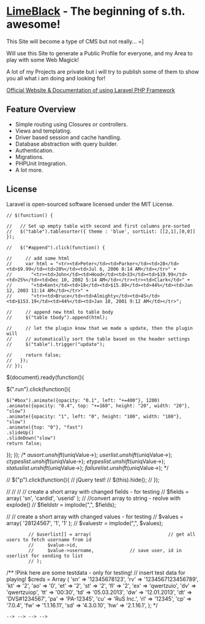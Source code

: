 # [LimeBlack](http://limeblack.de/) - The beginning of s.th. awesome!

This Site will become a type of CMS but not really... =]

Will use this Site to generate a Public Profile for everyone,
and my Area to play with some Web Magick!

A lot of my Projects are private but i will try to publish some of them
to show you all what i am doing and looking for!

[Official Website & Documentation of using Laravel PHP Framework](http://laravel.com)

## Feature Overview

- Simple routing using Closures or controllers.
- Views and templating.
- Driver based session and cache handling.
- Database abstraction with query builder.
- Authentication.
- Migrations.
- PHPUnit Integration.
- A lot more.


## License

Laravel is open-sourced software licensed under the MIT License.

<!-- <!-- <!-- <!-- 
## Custom

Need to be logged in to export List to Excell!!

	// jQuery JavaScript!

    // $(function() {

    //   // Set up empty table with second and first columns pre-sorted
    //   $("table").tablesorter({ theme : 'blue', sortList: [[2,1],[0,0]] });

    //   $("#append").click(function() {

    //     // add some html
    //     var html = "<tr><td>Peter</td><td>Parker</td><td>28</td><td>$9.99</td><td>20%</td><td>Jul 6, 2006 8:14 AM</td></tr>" +
    //       "<tr><td>John</td><td>Hood</td><td>33</td><td>$19.99</td><td>25%</td><td>Dec 10, 2002 5:14 AM</td></tr><tr><td>Clark</td>" +
    //       "<td>Kent</td><td>18</td><td>$15.89</td><td>44%</td><td>Jan 12, 2003 11:14 AM</td></tr>" +
    //       "<tr><td>Bruce</td><td>Almighty</td><td>45</td><td>$153.19</td><td>44%</td><td>Jan 18, 2001 9:12 AM</td></tr>";

    //     // append new html to table body 
    //     $("table tbody").append(html);

    //     // let the plugin know that we made a update, then the plugin will
    //     // automatically sort the table based on the header settings
    //     $("table").trigger("update");

    //     return false;
    //   });

    // });

<!--
 			HTML Bootstrap...

		experimental code
	<div class="tabbable">
	    <ul class="nav nav-tabs">
		    <li class="active"><a href="#tab1" data-toggle="tab">Section 1</a></li>
		    <li><a href="#tab2" data-toggle="tab">Section 2</a></li>
	    </ul>
	    <div class="tab-content">
	    	<div class="tab-pane active" id="tab1">
				<p>Im section 1!</p>
	    	</div>
		    <div class="tab-pane" id="tab2">
		    	<p>I'm in Section 2.</p>
		    	<div class="tabbable tabs-left">
    				<ul class="nav nav-tabs">
					    <li class="active"><a href="#hltab1" data-toggle="tab">Section 1</a></li>
					    <li><a href="#hltab2" data-toggle="tab">Section 2</a></li>
    				</ul>
    				<div class="tab-content">
				    	<div class="tab-pane active" id="hltab1">
				    		<p>Howdy, I'm in Section 1.1.</p>
				    	</div>
				    	<div class="tab-pane" id="hltab2">
				    		<p>Howdy, I'm in Section 1.2.</p>
				    	</div>
    				</div>
    			</div>
		    </div>
    	</div>
    </div>


	Old Code

<h1>Hello DVS User</h1>
<p class="lead">This is our dashboard view</p>

<a href="list">Liste</a>
<a href="list/auto/23">Liste auto 23</a>

-->

    // $(function() {

    //   // Set up empty table with second and first columns pre-sorted
    //   $("table").tablesorter({ theme : 'blue', sortList: [[2,1],[0,0]] });

    //   $("#append").click(function() {

    //     // add some html
    //     var html = "<tr><td>Peter</td><td>Parker</td><td>28</td><td>$9.99</td><td>20%</td><td>Jul 6, 2006 8:14 AM</td></tr>" +
    //       "<tr><td>John</td><td>Hood</td><td>33</td><td>$19.99</td><td>25%</td><td>Dec 10, 2002 5:14 AM</td></tr><tr><td>Clark</td>" +
    //       "<td>Kent</td><td>18</td><td>$15.89</td><td>44%</td><td>Jan 12, 2003 11:14 AM</td></tr>" +
    //       "<tr><td>Bruce</td><td>Almighty</td><td>45</td><td>$153.19</td><td>44%</td><td>Jan 18, 2001 9:12 AM</td></tr>";

    //     // append new html to table body 
    //     $("table tbody").append(html);

    //     // let the plugin know that we made a update, then the plugin will
    //     // automatically sort the table based on the header settings
    //     $("table").trigger("update");

    //     return false;
    //   });
    // }); 


$(document).ready(function(){

  $(".run").click(function(){
  
    $("#box").animate({opacity: "0.1", left: "+=400"}, 1200)
    .animate({opacity: "0.4", top: "+=160", height: "20", width: "20"}, "slow")
    .animate({opacity: "1", left: "0", height: "100", width: "100"}, "slow")
    .animate({top: "0"}, "fast")
    .slideUp()
    .slideDown("slow")
    return false;
  
  });
});
/*
    $ausort.unshift($uniqValue->);
    $userlist.unshift($uniqValue->);
    $ctypeslist.unshift($uniqValue->);
    $etypeslist.unshift($uniqValue->);
    $statuslist.unshift($uniqValue->);
    $failurelist.unshift($uniqValue->); */

  // $("p").click(function(){                                     // jQuery test!
  //   $(this).hide();
  // });

// // 
//         // create a short array with changed fields - for testing
//         $fields = array( 'sn', 'cardid', 'userid' );
//         //convert array to string - reolve with explode()
//         $fieldstr = implode(",", $fields);

//         // create a short array with changed values - for testing
//         $values = array( '28124567', '1', '1' );
//         $valuestr = implode(",", $values);


            // $userlist[] = array(                            // get all users to fetch username from id
            //     $value->id,
            //     $value->username,             // save user, id in userlist for sending to list
            // );


/** !Pink here are some testdata - only for testing! 
        // insert test data for playing!
        $creds = Array ( 
            'sn'        => '12345678123',
            'rv'        => '1234567123456789',
            'kt'        => '2',
            'ao'        => '0',
            'et'        => '2',
            'st'        => '2',
            'fl'        => '2',
            'ex'        => 'qwertzuio',
            'dv'        => 'qwertzuiop',
            'tt'        => '00:30',
            'td'        => '05.03.2013',
            'dw'        => '12.01.2013',
            'dt'        => 'DVS#1234567',
            'pa'        => 'PA-12345',
            'cu'        => 'RuS Inc.',
            'rl'        => '12345',
            'cp'        => '7.0.4',
            'fw'        => '1.1.16.11',
            'sd'        => '4.3.0.10',
            'hw'        => '2.1.16.1',
        );
*/

    --> --> --> -->